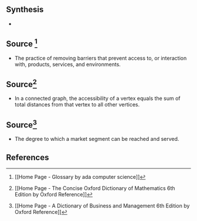 ## Synthesis
- 
## Source [^1]
- The practice of removing barriers that prevent access to, or interaction with, products, services, and environments.

## Source[^2]
- In a connected graph, the accessibility of a vertex equals the sum of total distances from that vertex to all other vertices.
## Source[^3]
- The degree to which a market segment can be reached and served.
## References

[^1]: [[Home Page - Glossary by ada computer science]]
[^2]: [[Home Page - The Concise Oxford Dictionary of Mathematics 6th Edition by Oxford Reference]]
[^3]: [[Home Page - A Dictionary of Business and Management 6th Edition by Oxford Reference]]